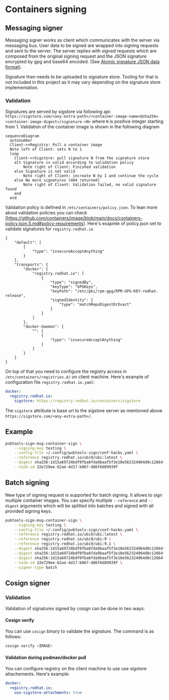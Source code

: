# Containers signing

## Messaging signer

Messaging signer works as client which communicates with the server via messaging bus. User data
to be signed are wrapped into signing requests and sent to the server. The server replies with 
signed requests which are composed from the original signing request and the JSON signature encrypted by
gpg and base64 encoded.
(See [Atomic signature JSON data format](https://github.com/containers/image/blob/main/docs/containers-signature.5.md#json-data-format)).

Signature then needs to be uploaded to signature store. Tooling for that is not included in this project
as it may vary depending on the signature store implementation.


### Validation

Signatures are served by sigstore via following api:
`https://sigstore.com/<any-extra-path>/<container-image-name>@sha256=<container-image-digest>/signature-<N>`
where `N` is positive integer starting from 1.
Validation of the container image is shown in the following diagram

```mermaid
sequenceDiagram
  autonumber
  Client->>Registry: Pull a container image
  Note left of Client: sets N to 1
  loop
    Client->>Sigstore: pull signature N from the signature store
    alt Signature is valid according to validation policy
        Note right of Client: Finished validation
    else Signature is not valid
        Note right of Client: increate N by 1 and continue the cycle
    else No more signatures (404 returned)
        Note right of Client: Validation failed, no valid signature found
    end
  end
```

Validation policy is defined in `/etc/containers/policy.json`. To lean more about validation policies you
can check [https://github.com/containers/image/blob/main/docs/containers-policy.json.5.md#policy-requirements].
Here's exapmle of policy.json set to validate signatures for `registry.redhat.io`
```
{
    "default": [
        {
            "type": "insecureAcceptAnything"
        }
    ],
    "transports": {
        "docker": {
            "registry.redhat.io": [
                {
                    "type": "signedBy",
                    "keyType": "GPGKeys",
                    "keyPath": "/etc/pki/rpm-gpg/RPM-GPG-KEY-redhat-release",
                    "signedIdentity": {
                        "type": "matchRepoDigestOrExact"
                    }
                }
            ]
        },
        "docker-daemon": {
            "": [
                {
                    "type": "insecureAcceptAnything"
                }
            ]
        }
    }
}
```
On top of that you need to configure the registry access in `/etc/containers/registries.d/` on client
machine.
Here's example of configuration file `registry.redhat.io.yaml`:
```yaml
docker:
  registry.redhat.io:
    sigstore: https://registry.redhat.io/containers/sigstore
```
The `sigstore` attribute is base url to the sigstore server as mentioned above `https://sigstore.com/<any-extra-path>/`.

## Example

```bash
pubtools-sign-msg-container-sign \
    --signing-key testing \
    --config-file ~/.config/pubtools-sign/conf-hacbs.yaml \
    --reference registry.redhat.io/ubi9/ubi:latest \
    --digest sha256:1d15a69724bdf0fba6fda9baaf5f3e10e562324964d0c12664f4412f549b755d \
    --task-id 32e729ee-62ae-4d17-b067-d86f6d89939f
```

## Batch signing

New type of signing request is supported for batch signing. It allows to sign multiple container images. You can specify multiple
`--reference` and `--digest` arguments which will be splitted into batches and signed with all provided signing keys.

```bash
pubtools-sign-msg-container-sign \
    --signing-key testing \
    --config-file ~/.config/pubtools-sign/conf-hacbs.yaml \
    --reference registry.redhat.io/ubi9/ubi:latest \
    --reference registry.redhat.io/ubi9/ubi:9 \
    --reference registry.redhat.io/ubi9/ubi:9.1 \
    --digest sha256:1d15a69724bdf0fba6fda9baaf5f3e10e562324964d0c12664f4412f549b755d \
    --digest sha256:1d15a69724bdf0fba6fda9baaf5f3e10e562324964d0c12664f4412f549b755d \
    --digest sha256:1d15a69724bdf0fba6fda9baaf5f3e10e562324964d0c12664f4412f549b755d \
    --task-id 32e729ee-62ae-4d17-b067-d86f6d89939f \
    --signer-type batch
```

## Cosign signer

### Validation

Validation of signatures signed by cosign can be done in two ways:

#### Cosign verify

You can use `cosign` binary to validate the signature. The command is as follows:
```bash
cosign verify <IMAGE>
```

#### Validation during podman/docker pull
You can configure registry on the client machine to use use sigstore attachements. Here's example:
```yaml
docker:
  registry.redhat.io:
    use-sigstore-attachments: true
```

